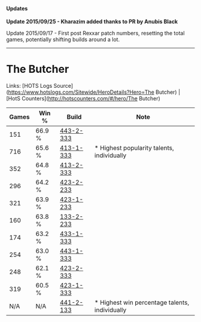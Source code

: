 #### Updates
**Update 2015/09/25 - Kharazim added thanks to PR by Anubis Black**

Update 2015/09/17 - First post Rexxar patch numbers, resetting the total games, potentially shifting builds around a lot.

***

# The Butcher

Links: [HOTS Logs Source](https://www.hotslogs.com/Sitewide/HeroDetails?Hero=The Butcher) | [HotS Counters](http://hotscounters.com/#/hero/The Butcher)

Games  | Win %  | Build     | Note
-----  | -----  | -----     | ----
151    | 66.9 % | [443-2-333](http://www.heroesfire.com/hots/talent-calculator/the-butcher#t3XD) | 
716    | 65.6 % | [413-1-333](http://www.heroesfire.com/hots/talent-calculator/the-butcher#rw25) | * Highest popularity talents, individually
352    | 64.8 % | [413-2-333](http://www.heroesfire.com/hots/talent-calculator/the-butcher#rwHj) | 
296    | 64.2 % | [423-2-233](http://www.heroesfire.com/hots/talent-calculator/the-butcher#sIgf) | 
321    | 63.9 % | [423-1-233](http://www.heroesfire.com/hots/talent-calculator/the-butcher#sIR1) | 
160    | 63.8 % | [133-2-233](http://www.heroesfire.com/hots/talent-calculator/the-butcher#hEg9) | 
174    | 63.2 % | [433-1-333](http://www.heroesfire.com/hots/talent-calculator/the-butcher#sgt5) | 
254    | 63.0 % | [443-1-333](http://www.heroesfire.com/hots/talent-calculator/the-butcher#t3Hb) | 
248    | 62.1 % | [423-2-333](http://www.heroesfire.com/hots/talent-calculator/the-butcher#sIiD) | 
319    | 60.5 % | [423-1-333](http://www.heroesfire.com/hots/talent-calculator/the-butcher#sISb) | 
N/A    | N/A    | [441-2-133](http://www.heroesfire.com/hots/talent-calculator/the-butcher#s-bb) | * Highest win percentage talents, individually
